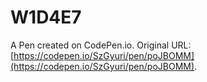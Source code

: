 # W1D4E7

A Pen created on CodePen.io. Original URL: [https://codepen.io/SzGyuri/pen/poJBOMM](https://codepen.io/SzGyuri/pen/poJBOMM).


